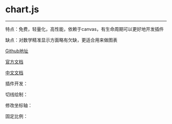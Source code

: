 # chart.js

---

特点：免费，轻量化，高性能，依赖于canvas，有生命周期可以更好地开发插件

缺点：对数学精准显示方面略有欠缺，更适合用来做图表

[Github地址](https://github.com/chartjs/Chart.js)

[官方文档](https://www.chartjs.org/)

[中文文档](https://chartjs.cn/docs/latest/)

插件开发：

切线绘制：

修改坐标轴：

固定比例：

